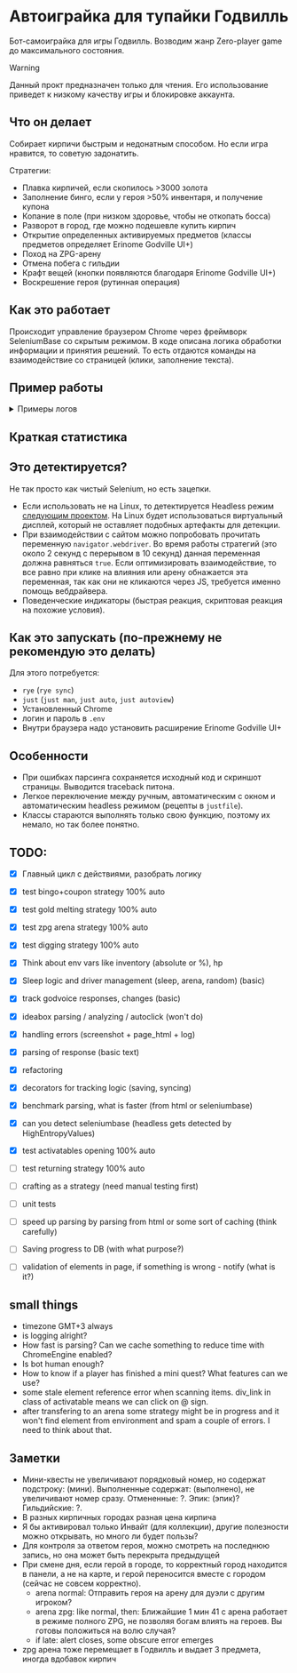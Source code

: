 # Автоиграйка для тупайки Годвилль

Бот-самоиграйка для игры Годвилль. Возводим жанр Zero-player game до максимального состояния.

> [!WARNING]  
> Данный прокт предназначен только для чтения. Его использование приведет к низкому качеству игры и блокировке аккаунта.

## Что он делает

Собирает кирпичи быстрым и недонатным способом. Но если игра нравится, то советую задонатить.

Стратегии:
- Плавка кирпичей, если скопилось >3000 золота
- Заполнение бинго, если у героя >50% инвентаря, и получение купона
- Копание в поле (при низком здоровье, чтобы не откопать босса)
- Разворот в город, где можно подешевле купить кирпич
- Открытие определенных активируемых предметов (классы предметов определяет Erinome Godville UI+)
- Поход на ZPG-арену
- Отмена побега с гильдии
- Крафт вещей (кнопки появляются благодаря Erinome Godville UI+)
- Воскрешение героя (рутинная операция)

## Как это работает

Происходит управление браузером Chrome через фреймворк SeleniumBase со скрытым режимом. В коде описана логика обработки информации и принятия решений. То есть отдаются команды на взаимодействие со страницей (клики, заполнение текста).

## Пример работы

<details>
  <summary>Примеры логов</summary>

Активашки
```
2024-06-25 01:23:14,913 - INFO - I have алоэ веры, class: type-charge-box e_craft_impossible improved, Этот предмет добавляет заряд в прано-аккумулятор (требуется 50% праны), price: 50
2024-06-25 01:23:14,962 - INFO - Activated this item
2024-06-25 01:23:16,250 - INFO - Hero's response: Внезапно алоэ веры превратило в сияющий синий брикетик, который стремительно унёсся куда-то вверх. Великий тоже собирает кирпичи?
```

Копание
```
2024-06-24 23:52:49,488 - INFO - Возврат|money:508|prana:61|inv:16|bricks:33|hp:11|where:7,В пути|town:Подмостква|quest:11,заставить летать рождённого ползать
2024-06-24 23:53:04,951 - INFO - Godvoice command 'Копай клад!' executed. Hero RESPONDED.
2024-06-24 23:53:04,952 - INFO - Digging strategy executed.
2024-06-24 23:53:53,249 - INFO - Возврат|money:508|prana:56|inv:16|bricks:33|hp:11|where:6,В пути|town:Нижние Котлы|quest:11,заставить летать рождённого ползать
2024-06-24 23:54:16,078 - INFO - Godvoice command 'Копай клад!' executed. Hero RESPONDED.
2024-06-24 23:54:16,079 - INFO - Digging strategy executed.
```

ZPG-арена
```
2024-06-24 22:00:17,180 - INFO - Accepted first confirm for arena
2024-06-24 22:00:18,014 - INFO - Went to ZPG arena: Ближайшие 2 мин 43 с арена работает в режиме полного ZPG, не позволяя богам влиять на героев. Вы готовы положиться на волю случая?
2024-06-24 22:00:18,015 - INFO - ZPG arena strategy executed.
2024-06-24 22:01:07,630 - INFO - Авантюра|money:1140|prana:25|inv:75|bricks:32|hp:100|where:0,Годвилль|town:Годвилль|quest:10,набрать выпускной бал
```

Плавка
```
2024-06-24 08:56:36,828 - INFO - Influence was made with 3 strategy
2024-06-24 08:56:36,828 - INFO - Influence action 'PUNISH' executed successfully.
2024-06-24 08:56:36,828 - INFO - Melt bricks strategy executed.
```

Бинго
```
2024-06-24 01:11:50,087 - INFO - Осталось игр в бинго: 3
2024-06-24 01:11:50,744 - INFO - Trying to play bingo and get coupon
2024-06-24 01:11:52,204 - INFO - Bingo played: Трофеев в инвентаре: 7.
В бинго можно изъять: стройматериалы для песочного замка.
2024-06-24 01:11:55,477 - INFO - Bingo strategy executed.
```

Возврат
```
2024-06-23 21:42:43,579 - INFO - Godvoice command 'Домой' executed. Hero RESPONDED.
2024-06-23 21:42:43,715 - INFO - Return counter: 1
2024-06-23 21:42:43,715 - INFO - Returning strategy executed.
```

</details>

## Краткая статистика

## Это детектируется?

Не так просто как чистый Selenium, но есть зацепки.
- Если использовать не на Linux, то детектируется Headless режим [следующим проектом](https://github.com/kaliiiiiiiiii/brotector). На Linux будет использоваться виртуальный дисплей, который не оставляет подобных артефакты для детекции.
- При взаимодействии с сайтом можно попробовать прочитать переменную `navigator.webdriver`. Во время работы стратегий (это около 2 секунд с перерывом в 10 секунд) данная переменная должна равняться `true`. Если оптимизировать взаимодействие, то все равно при клике на влияния или арену обнажается эта переменная, так как они не кликаются через JS, требуется именно помощь вебдрайвера.
- Поведенческие индикаторы (быстрая реакция, скриптовая реакция на похожие условия).

## Как это запускать (по-прежнему не рекомендую это делать)

Для этого потребуется:

- `rye` (`rye sync`)
- `just` (`just man`, `just auto`, `just autoview`)
- Установленный Chrome
- логин и пароль в `.env`
- Внутри браузера надо установить расширение Erinome Godville UI+

## Особенности

- При ошибках парсинга сохраняется исходный код и скриншот страницы. Выводится traceback питона.
- Легкое переключение между ручным, автоматическим с окном и автоматическим headless режимом (рецепты в `justfile`).
- Классы стараются выполнять только свою функцию, поэтому их немало, но так более понятно.

## TODO:

- [x] Главный цикл с действиями, разобрать логику
- [x] test bingo+coupon strategy 100% auto
- [x] test gold melting strategy 100% auto
- [x] test zpg arena strategy 100% auto
- [x] test digging strategy 100% auto
- [x] Think about env vars like inventory (absolute or %), hp
- [x] Sleep logic and driver management (sleep, arena, random) (basic)
- [x] track godvoice responses, changes (basic)
- [x] ideabox parsing / analyzing / autoclick (won't do)
- [x] handling errors (screenshot + page_html + log)
- [x] parsing of response (basic text)
- [x] refactoring
- [x] decorators for tracking logic (saving, syncing)
- [x] benchmark parsing, what is faster (from html or seleniumbase)
- [x] can you detect seleniumbase (headless gets detected by HighEntropyValues)
- [x] test activatables opening 100% auto
- [ ] test returning strategy 100% auto
- [ ] crafting as a strategy (need manual testing first)
- [ ] unit tests
- [ ] speed up parsing by parsing from html or some sort of caching (think carefully)
- [ ] Saving progress to DB (with what purpose?)
- [ ] validation of elements in page, if something is wrong - notify (what is it?)


## small things
- timezone GMT+3 always
- is logging alright?
- How fast is parsing? Can we cache something to reduce time with ChromeEngine enabled?
- Is bot human enough?
- How to know if a player has finished a mini quest? What features can we use?
- some stale element reference error when scanning items. div_link in class of activatable means we can click on @ sign.
- after transfering to an arena some strategy might be in progress and it won't find element from environment and spam a couple of errors. I need to think about that.


## Заметки

- Мини-квесты не увеличивают порядковый номер, но содержат подстроку: (мини). Выполненные содержат: (выполнено), не увеличивают номер сразу. Отмененные: ?. Эпик: (эпик)? Гильдийские: ?.
- В разных кирпичных городах разная цена кирпича
- Я бы активировал только Инвайт (для коллекции), другие полезности можно открывать, но много ли будет пользы?
- Для контроля за ответом героя, можно смотреть на последнюю запись, но она может быть перекрыта предыдущей
- При смене дня, если герой в городе, то корректный город находится в панели, а не на карте, и герой переносится вместе с городом (сейчас не совсем корректно).
  - arena normal: Отправить героя на арену для дуэли с другим игроком?
  - arena zpg: like normal, then: Ближайшие 1 мин 41 с арена работает в режиме полного ZPG, не позволяя богам влиять на героев. Вы готовы положиться на волю случая?
  - if late: alert closes, some obscure error emerges
- zpg арена тоже перемещает в Годвилль и выдает 3 предмета, иногда вдобавок кирпич




